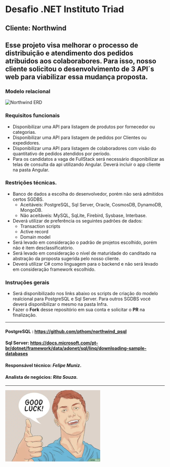 # **Desafio .NET Instituto Triad**
## Cliente: **Northwind**
## Esse projeto visa melhorar o processo de distribuição e atendimento dos pedidos atribuidos aos colaborabores. Para isso, nosso cliente solicitou o desenvolvimento de 3 API´s web para viabilizar essa mudança proposta.


### Modelo relacional
<img width="964" alt="Northwind ERD" src="https://blog.yugabyte.com/wp-content/uploads/2019/07/northwind_distributedsql-06.png">

### Requisitos funcionais
* Disponibilizar uma API para listagem de produtos por fornecedor ou categorias.
* Disponibilizar uma API para listagem de pedidos por Clientes ou expedidores.
* Disponibilizar uma API para listagem de colaboradores com visão do quantitativo de pedidos atendidos por período.
* Para os candidatos a vaga de FullStack será necessário disponibilizar as telas de consulta da api utilizando Angular. Deverá incluir o app cliente na pasta Angular.

### Restrições técnicas.
* Banco de dados a escolha do desenvolvedor, porém não será admitidos certos SGDBS.
  * Aceitáveis: PostgreSQL, Sql Server, Oracle, CosmosDB, DynamoDB, MongoDB.
  * Não aceitáveis: MySQL, SqLite, Firebird, Sysbase, Interbase.
* Deverá utilizar de preferência os seguintes padrões de dados:
  * Transaction scripts
  * Active record
  * Domain model
* Será levado em consideração o padrão de projetos escolhido, porém não é item desclassificatório.
* Será levado em consideração o nível de maturidade do canditado na abstração da proposta sugerida pelo nosso cliente.
* Deverá utilizar C# como linguagem para o backend e não será levado em consideração framework escolhido.

### Instruções gerais
* Será disponibilizado nos links abaixo os scripts de criação do modelo realcional para PostgreSQL e Sql Server. Para outros SGDBS vocé deverá disponibilizar o mesmo na pasta Infra.
* Fazer o **Fork** desse repositório em sua conta e solicitar o **PR** na finalização.

***

#### PostgreSQL : https://github.com/pthom/northwind_psql
#### Sql Server: https://docs.microsoft.com/pt-br/dotnet/framework/data/adonet/sql/linq/downloading-sample-databases

#### Responsável técnico: ***Felipe Muniz***.
#### Analista de negócios: ***Rita Souza***.

***

<img width="300" alt="GoodLuck" src="GoodLuck.jpg">

